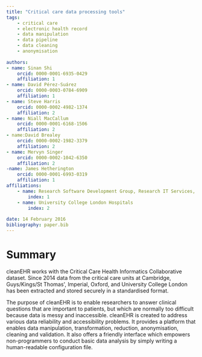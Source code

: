 ```yaml
---
title: "Critical care data processing tools"
tags:
	- critical care
	- electronic health record
	- data manipulation
	- data pipeline
	- data cleaning
	- anonymisation
	
authors:
- name: Sinan Shi
	orcid: 0000-0001-6935-0429
	affiliation: 1
- name: David Pérez-Suárez
	orcid: 0000-0003-0784-6909
	affiliation: 1
- name: Steve Harris
	orcid: 0000-0002-4982-1374
	affiliation: 2
- name: Niall MacCallum
    orcid: 0000-0001-6168-1506
    affiliation: 2 
- name:David Brealey
    orcid: 0000-0002-1982-3379
    affiliation: 2
- name: Mervyn Singer
    orcid: 0000-0002-1042-6350
    affiliation: 2
-name: James Hetherington
    orcid: 0000-0001-6993-0319
    affiliation: 1
affiliations:
	- name: Research Software Development Group, Research IT Services, University College London
		index: 1
	- name: University College London Hospitals
		index: 2
		
date: 14 February 2016
bibliography: paper.bib
---
```


# Summary
cleanEHR works with the Critical Care Health Informatics Collaborative dataset. 
Since 2014 data from the critical care units at
Cambridge, Guys/Kings/St Thomas', Imperial, Oxford, and University College
London has been extracted and stored securely in a standardised format.

The purpose of cleanEHR is to enable researchers to answer clinical questions
that are important to patients, but which are normally too difficult because
data is messy and inaccessible. cleanEHR is created to address various data
reliability and accessibility problems. It provides a platform that enables data
manipulation, transformation, reduction, anonymisation, cleaning and validation.
It also offers a friendly interface which empowers non-programmers to conduct
basic data analysis by simply writing a human-readable configuration file. 
